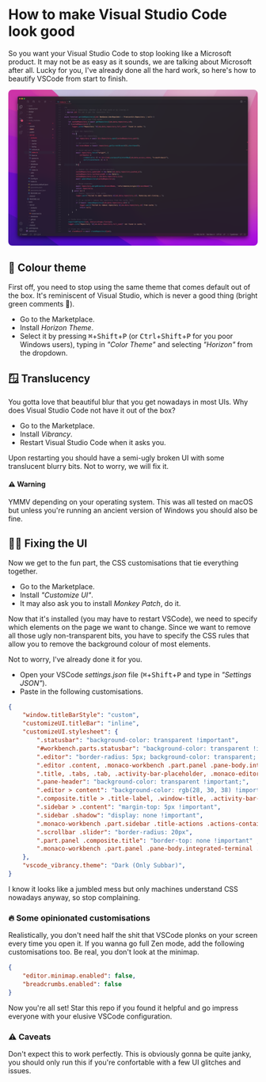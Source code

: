 # How to make Visual Studio Code look good
So you want your Visual Studio Code to stop looking like a Microsoft product. It may not be as easy as it sounds, we are talking about Microsoft after all. Lucky for you, I've already done all the hard work, so here's how to beautify VSCode from start to finish.

<div class="text-align: center">
	<img src="img/preview.png" style="border-radius: 8px;">
</div>

## 🎨 Colour theme
First off, you need to stop using the same theme that comes default out of the box. It's reminiscent of Visual Studio, which is never a good thing (bright green comments 🤮).

- Go to the Marketplace.
- Install *Horizon Theme*.
- Select it by pressing <kbd>⌘</kbd>+<kbd>Shift</kbd>+<kbd>P</kbd> (or <kbd>Ctrl</kbd>+<kbd>Shift</kbd>+<kbd>P</kbd> for you poor Windows users), typing in *"Color Theme"* and selecting *"Horizon"* from the dropdown.

## 🪟 Translucency
You gotta love that beautiful blur that you get nowadays in most UIs. Why does Visual Studio Code not have it out of the box? 

- Go to the Marketplace.
- Install *Vibrancy*.
- Restart Visual Studio Code when it asks you.

Upon restarting you should have a semi-ugly broken UI with some translucent blurry bits. Not to worry, we will fix it.

#### ⚠️ Warning
YMMV depending on your operating system. This was all tested on macOS but unless you're running an ancient version of Windows you should also be fine.

## 👨‍🔧 Fixing the UI
Now we get to the fun part, the CSS customisations that tie everything together.

- Go to the Marketplace.
- Install *"Customize UI"*.
- It may also ask you to install *Monkey Patch*, do it.

Now that it's installed (you may have to restart VSCode), we need to specify which elements on the page we want to change. Since we want to remove all those ugly non-transparent bits, you have to specify the CSS rules that allow you to remove the background colour of most elements.

Not to worry, I've already done it for you. 

- Open your VSCode *settings.json* file (<kbd>⌘</kbd>+<kbd>Shift</kbd>+<kbd>P</kbd> and type in *"Settings JSON"*).
- Paste in the following customisations.

```json
{
	"window.titleBarStyle": "custom",
	"customizeUI.titleBar": "inline",
	"customizeUI.stylesheet": {
		".statusbar": "background-color: transparent !important",
		"#workbench.parts.statusbar": "background-color: transparent !important",
		".editor": "border-radius: 5px; background-color: transparent; overflow: hidden;",
		".editor .content, .monaco-workbench .part.panel .pane-body.integrated-terminal .terminal-outer-container": "background-color: rgba(28, 30, 38, 0.5) !important",
		".title, .tabs, .tab, .activity-bar-placeholder, .monaco-editor, .monaco-editor-background, .monaco-editor .inputarea.ime-input, .monaco-editor .margin, .editor-container, .part.panel": "background-color: transparent !important",
		".pane-header": "background-color: transparent !important;",
		".editor > content": "background-color: rgb(28, 30, 38) !important; border-radius: 10px;",
		".composite.title > .title-label, .window-title, .activity-bar-placeholder": "display: none !important",
		".sidebar > .content": "margin-top: 5px !important",
		".sidebar .shadow": "display: none !important",
		".monaco-workbench .part.sidebar .title-actions .actions-container": "justify-content: space-evenly !important",
		".scrollbar .slider": "border-radius: 20px",
		".part.panel .composite.title": "border-top: none !important" ,
		".monaco-workbench .part.panel .pane-body.integrated-terminal .terminal-outer-container": "border-radius: 5px"
	},
	"vscode_vibrancy.theme": "Dark (Only Subbar)",
}
```

I know it looks like a jumbled mess but only machines understand CSS nowadays anyway, so stop complaining.

### 🔥 Some opinionated customisations
Realistically, you don't need half the shit that VSCode plonks on your screen every time you open it. If you wanna go full Zen mode, add the following customisations too. Be real, you don't look at the minimap.

```json
{
	"editor.minimap.enabled": false,
	"breadcrumbs.enabled": false
}
```

Now you're all set! Star this repo if you found it helpful and go impress everyone with your elusive VSCode configuration.

### ⚠️ Caveats
Don't expect this to work perfectly. This is obviously gonna be quite janky, you should only run this if you're confortable with a few UI glitches and issues.